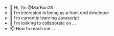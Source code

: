 - 👋 Hi, I’m @MarBun28
- 👀 I’m interested in being as a front end developer
- 🌱 I’m currently learning Javascript
- 💞️ I’m looking to collaborate on ...
- 📫 How to reach me ...

<!---
MarBun28/MarBun28 is a ✨ special ✨ repository because its `README.md` (this file) appears on your GitHub profile.
You can click the Preview link to take a look at your changes.
--->
